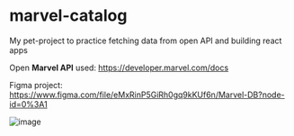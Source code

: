 # marvel-catalog
My pet-project to practice fetching data from open API and building react apps

Open **Marvel API** used:
https://developer.marvel.com/docs

Figma project:
https://www.figma.com/file/eMxRinP5GiRh0gq9kKUf6n/Marvel-DB?node-id=0%3A1

![image](https://user-images.githubusercontent.com/73948830/195123019-ca74d60b-1cf5-43d1-9e15-1160c6a3066d.png)


